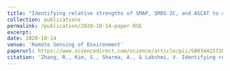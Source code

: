 ```yaml
---
title: "Identifying relative strengths of SMAP, SMOS-IC, and ASCAT to capture temporal variability using a model combination approach"
collection: publications
permalink: /publication/2020-10-14-paper-RSE
excerpt: 
date: 2020-10-14
venue: 'Remote Sensing of Environment'
paperurl: https://www.sciencedirect.com/science/article/pii/S0034425720304995
citation: 'Zhang, R., Kim, S., Sharma, A., & Lakshmi, V. Identifying relative strengths of SMAP, SMOS-IC, and ASCAT to capture temporal variability. <i>Remote Sensing of Environment</i>, 252, 112126.'
---
```

